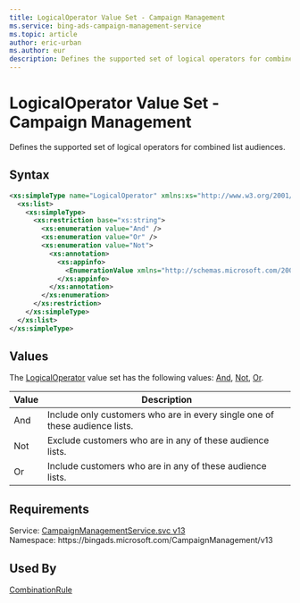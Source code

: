 ```yaml
---
title: LogicalOperator Value Set - Campaign Management
ms.service: bing-ads-campaign-management-service
ms.topic: article
author: eric-urban
ms.author: eur
description: Defines the supported set of logical operators for combined list audiences.
---
```

# LogicalOperator Value Set - Campaign Management
Defines the supported set of logical operators for combined list audiences.

## Syntax
```xml
<xs:simpleType name="LogicalOperator" xmlns:xs="http://www.w3.org/2001/XMLSchema">
  <xs:list>
    <xs:simpleType>
      <xs:restriction base="xs:string">
        <xs:enumeration value="And" />
        <xs:enumeration value="Or" />
        <xs:enumeration value="Not">
          <xs:annotation>
            <xs:appinfo>
              <EnumerationValue xmlns="http://schemas.microsoft.com/2003/10/Serialization/">3</EnumerationValue>
            </xs:appinfo>
          </xs:annotation>
        </xs:enumeration>
      </xs:restriction>
    </xs:simpleType>
  </xs:list>
</xs:simpleType>
```

## <a name="values"></a>Values

The [LogicalOperator](logicaloperator.md) value set has the following values: [And](#and), [Not](#not), [Or](#or).

|Value|Description|
|-----------|---------------|
|<a name="and"></a>And|Include only customers who are in every single one of these audience lists.|
|<a name="not"></a>Not|Exclude customers who are in any of these audience lists.|
|<a name="or"></a>Or|Include customers who are in any of these audience lists.|

## Requirements
Service: [CampaignManagementService.svc v13](https://campaign.api.bingads.microsoft.com/Api/Advertiser/CampaignManagement/v13/CampaignManagementService.svc)  
Namespace: https\://bingads.microsoft.com/CampaignManagement/v13  

## Used By
[CombinationRule](combinationrule.md)  
